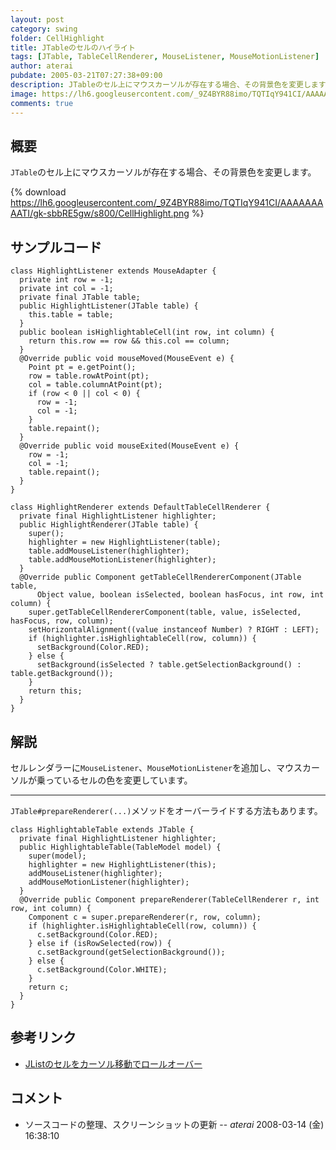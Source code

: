 ```yaml
---
layout: post
category: swing
folder: CellHighlight
title: JTableのセルのハイライト
tags: [JTable, TableCellRenderer, MouseListener, MouseMotionListener]
author: aterai
pubdate: 2005-03-21T07:27:38+09:00
description: JTableのセル上にマウスカーソルが存在する場合、その背景色を変更します。
image: https://lh6.googleusercontent.com/_9Z4BYR88imo/TQTIqY941CI/AAAAAAAAATI/gk-sbbRE5gw/s800/CellHighlight.png
comments: true
---
```

## 概要
`JTable`のセル上にマウスカーソルが存在する場合、その背景色を変更します。

{% download https://lh6.googleusercontent.com/_9Z4BYR88imo/TQTIqY941CI/AAAAAAAAATI/gk-sbbRE5gw/s800/CellHighlight.png %}

## サンプルコード
<pre class="prettyprint"><code>class HighlightListener extends MouseAdapter {
  private int row = -1;
  private int col = -1;
  private final JTable table;
  public HighlightListener(JTable table) {
    this.table = table;
  }
  public boolean isHighlightableCell(int row, int column) {
    return this.row == row &amp;&amp; this.col == column;
  }
  @Override public void mouseMoved(MouseEvent e) {
    Point pt = e.getPoint();
    row = table.rowAtPoint(pt);
    col = table.columnAtPoint(pt);
    if (row &lt; 0 || col &lt; 0) {
      row = -1;
      col = -1;
    }
    table.repaint();
  }
  @Override public void mouseExited(MouseEvent e) {
    row = -1;
    col = -1;
    table.repaint();
  }
}
</code></pre>
<pre class="prettyprint"><code>class HighlightRenderer extends DefaultTableCellRenderer {
  private final HighlightListener highlighter;
  public HighlightRenderer(JTable table) {
    super();
    highlighter = new HighlightListener(table);
    table.addMouseListener(highlighter);
    table.addMouseMotionListener(highlighter);
  }
  @Override public Component getTableCellRendererComponent(JTable table,
      Object value, boolean isSelected, boolean hasFocus, int row, int column) {
    super.getTableCellRendererComponent(table, value, isSelected, hasFocus, row, column);
    setHorizontalAlignment((value instanceof Number) ? RIGHT : LEFT);
    if (highlighter.isHighlightableCell(row, column)) {
      setBackground(Color.RED);
    } else {
      setBackground(isSelected ? table.getSelectionBackground() : table.getBackground());
    }
    return this;
  }
}
</code></pre>

## 解説
セルレンダラーに`MouseListener`、`MouseMotionListener`を追加し、マウスカーソルが乗っているセルの色を変更しています。

- - - -
`JTable#prepareRenderer(...)`メソッドをオーバーライドする方法もあります。

<pre class="prettyprint"><code>class HighlightableTable extends JTable {
  private final HighlightListener highlighter;
  public HighlightableTable(TableModel model) {
    super(model);
    highlighter = new HighlightListener(this);
    addMouseListener(highlighter);
    addMouseMotionListener(highlighter);
  }
  @Override public Component prepareRenderer(TableCellRenderer r, int row, int column) {
    Component c = super.prepareRenderer(r, row, column);
    if (highlighter.isHighlightableCell(row, column)) {
      c.setBackground(Color.RED);
    } else if (isRowSelected(row)) {
      c.setBackground(getSelectionBackground());
    } else {
      c.setBackground(Color.WHITE);
    }
    return c;
  }
}
</code></pre>

## 参考リンク
- [JListのセルをカーソル移動でロールオーバー](http://ateraimemo.com/Swing/RollOverListener.html)

<!-- dummy comment line for breaking list -->

## コメント
- ソースコードの整理、スクリーンショットの更新 -- *aterai* 2008-03-14 (金) 16:38:10

<!-- dummy comment line for breaking list -->
